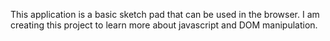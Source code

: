 This application is a basic sketch pad that can be used in the browser. I am creating this project to learn more about javascript and DOM manipulation.
